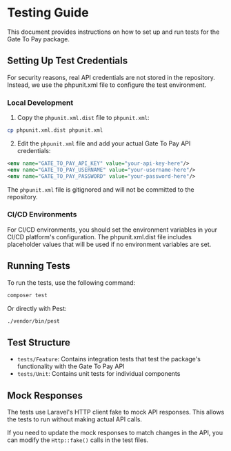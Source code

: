 # Testing Guide

This document provides instructions on how to set up and run tests for the Gate To Pay package.

## Setting Up Test Credentials

For security reasons, real API credentials are not stored in the repository. Instead, we use the phpunit.xml file to configure the test environment.

### Local Development

1. Copy the `phpunit.xml.dist` file to `phpunit.xml`:

```bash
cp phpunit.xml.dist phpunit.xml
```

2. Edit the `phpunit.xml` file and add your actual Gate To Pay API credentials:

```xml
<env name="GATE_TO_PAY_API_KEY" value="your-api-key-here"/>
<env name="GATE_TO_PAY_USERNAME" value="your-username-here"/>
<env name="GATE_TO_PAY_PASSWORD" value="your-password-here"/>
```

The `phpunit.xml` file is gitignored and will not be committed to the repository.

### CI/CD Environments

For CI/CD environments, you should set the environment variables in your CI/CD platform's configuration. The phpunit.xml.dist file includes placeholder values that will be used if no environment variables are set.

## Running Tests

To run the tests, use the following command:

```bash
composer test
```

Or directly with Pest:

```bash
./vendor/bin/pest
```

## Test Structure

- `tests/Feature`: Contains integration tests that test the package's functionality with the Gate To Pay API
- `tests/Unit`: Contains unit tests for individual components

## Mock Responses

The tests use Laravel's HTTP client fake to mock API responses. This allows the tests to run without making actual API calls.

If you need to update the mock responses to match changes in the API, you can modify the `Http::fake()` calls in the test files.
